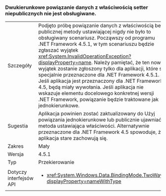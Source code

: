 ### <a name="two-way-data-binding-to-a-property-with-a-non-public-setter-is-not-supported"></a>Dwukierunkowe powiązanie danych z właściwością setter niepublicznych nie jest obsługiwane.

|   |   |
|---|---|
|Szczegóły|Podjęto próbę powiązanie danych z właściwością bez publicznej metody ustawiającej nigdy nie było to obsługiwany scenariusz. Począwszy od programu .NET Framework 4.5.1, w tym scenariuszu będzie zgłaszać wyjątek <xref:System.InvalidOperationException?displayProperty=name>. Należy pamiętać, że ten nowy wyjątek zostanie zgłoszony tylko dla aplikacji, które są specjalnie przeznaczone dla .NET Framework 4.5.1. Jeśli aplikacja jest przeznaczony dla .NET Framework 4.5, będą miały wywołania. Jeśli aplikacja nie wskazuje elementu docelowego konkretnej wersji .NET Framework, powiązanie będzie traktowane jak jednokierunkowe.|
|Sugestia|Aplikacja powinien zostać zaktualizowany do Użyj powiązania jednokierunkowe lub publicznie ujawniać metoda ustawiająca właściwości. Alternatywnie przeznaczone dla .NET Framework 4.5 spowoduje, że aplikacja stare zachowują się.|
|Zakres|Mały|
|Wersja|4.5.1|
|Typ|Przekierowanie|
|Dotyczy interfejsów API|<ul><li><xref:System.Windows.Data.BindingMode.TwoWay?displayProperty=nameWithType></li></ul>|

